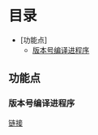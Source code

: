 # 目录
  * [功能点]
    * [版本号编译进程序](#版本号编译进程序)

## 功能点
### 版本号编译进程序
[链接](http://blog.csdn.net/xiaobaitu389/article/details/75215628)
